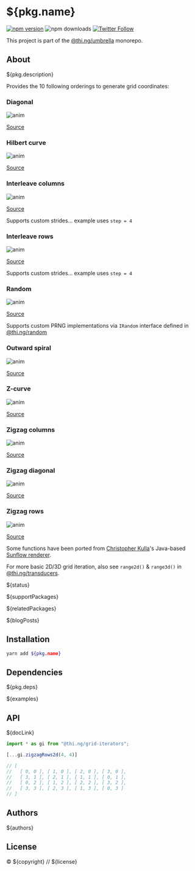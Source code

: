 # ${pkg.name}

[![npm version](https://img.shields.io/npm/v/${pkg.name}.svg)](https://www.npmjs.com/package/${pkg.name})
![npm downloads](https://img.shields.io/npm/dm/${pkg.name}.svg)
[![Twitter Follow](https://img.shields.io/twitter/follow/thing_umbrella.svg?style=flat-square&label=twitter)](https://twitter.com/thing_umbrella)

This project is part of the
[@thi.ng/umbrella](https://github.com/thi-ng/umbrella/) monorepo.

<!-- TOC -->

## About

${pkg.description}

Provides the 10 following orderings to generate grid coordinates:

### Diagonal

![anim](https://raw.githubusercontent.com/thi-ng/umbrella/master/assets/grid-iterators/diagonal2d-small.gif)

[Source](https://github.com/thi-ng/umbrella/tree/master/packages/grid-iterators/src/diagonal.ts)

### Hilbert curve

![anim](https://raw.githubusercontent.com/thi-ng/umbrella/master/assets/grid-iterators/hilbert2d-small.gif)

[Source](https://github.com/thi-ng/umbrella/tree/master/packages/grid-iterators/src/hilbert.ts)

### Interleave columns

![anim](https://raw.githubusercontent.com/thi-ng/umbrella/master/assets/grid-iterators/interleavecolumns2d-small.gif)

[Source](https://github.com/thi-ng/umbrella/tree/master/packages/grid-iterators/src/interleave.ts)

Supports custom strides... example uses `step = 4`

### Interleave rows

![anim](https://raw.githubusercontent.com/thi-ng/umbrella/master/assets/grid-iterators/interleaverows2d-small.gif)

[Source](https://github.com/thi-ng/umbrella/tree/master/packages/grid-iterators/src/interleave.ts)

Supports custom strides... example uses `step = 4`

### Random

![anim](https://raw.githubusercontent.com/thi-ng/umbrella/master/assets/grid-iterators/random2d-small.gif)

[Source](https://github.com/thi-ng/umbrella/tree/master/packages/grid-iterators/src/random.ts)

Supports custom PRNG implementations via `IRandom` interface defined in
[@thi.ng/random](https://github.com/thi-ng/umbrella/tree/master/packages/random)

### Outward spiral

![anim](https://raw.githubusercontent.com/thi-ng/umbrella/master/assets/grid-iterators/spiral2d-small.gif)

[Source](https://github.com/thi-ng/umbrella/tree/master/packages/grid-iterators/src/spiral.ts)

### Z-curve

![anim](https://raw.githubusercontent.com/thi-ng/umbrella/master/assets/grid-iterators/zcurve2d-small.gif)

[Source](https://github.com/thi-ng/umbrella/tree/master/packages/grid-iterators/src/zcurve.ts)

### Zigzag columns

![anim](https://raw.githubusercontent.com/thi-ng/umbrella/master/assets/grid-iterators/zigzagcolumns2d-small.gif)

[Source](https://github.com/thi-ng/umbrella/tree/master/packages/grid-iterators/src/zigzag-columns.ts)

### Zigzag diagonal

![anim](https://raw.githubusercontent.com/thi-ng/umbrella/master/assets/grid-iterators/zigzagdiag2d-small.gif)

[Source](https://github.com/thi-ng/umbrella/tree/master/packages/grid-iterators/src/zigzag-diagonal.ts)

### Zigzag rows

![anim](https://raw.githubusercontent.com/thi-ng/umbrella/master/assets/grid-iterators/zigzagrows2d-small.gif)

[Source](https://github.com/thi-ng/umbrella/tree/master/packages/grid-iterators/src/zigzag-rows.ts)

Some functions have been ported from [Christopher
Kulla](https://fpsunflower.github.io/ckulla/)'s Java-based [Sunflow
renderer](https://sunflow.sf.net).

For more basic 2D/3D grid iteration, also see `range2d()` & `range3d()`
in
[@thi.ng/transducers](https://github.com/thi-ng/umbrella/tree/master/packages/transducers).

${status}

${supportPackages}

${relatedPackages}

${blogPosts}

## Installation

```bash
yarn add ${pkg.name}
```

## Dependencies

${pkg.deps}

${examples}

## API

${docLink}

```ts
import * as gi from "@thi.ng/grid-iterators";

[...gi.zigzagRows2d(4, 4)]

// [
//   [ 0, 0 ], [ 1, 0 ], [ 2, 0 ], [ 3, 0 ],
//   [ 3, 1 ], [ 2, 1 ], [ 1, 1 ], [ 0, 1 ],
//   [ 0, 2 ], [ 1, 2 ], [ 2, 2 ], [ 3, 2 ],
//   [ 3, 3 ], [ 2, 3 ], [ 1, 3 ], [ 0, 3 ]
// ]
```

## Authors

${authors}

## License

&copy; ${copyright} // ${license}
